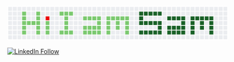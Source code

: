 <a href="https://www.linkedin.com/in/samarth-ghante"><img src="https://github.com/SamarthGhante/SamarthGhante/blob/main/blob/master/header-img.PNG" width="900"></a>

[![LinkedIn Follow](https://img.shields.io/badge/LinkedIn-Follow-blue?style=social&logo=linkedin)](https://www.linkedin.com/in/samarth-ghante/)
